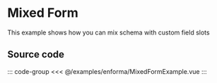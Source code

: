 <script setup>
import FormExample from './enforma/MixedFormExample.vue'
import StackBlitzButton from '../.vitepress/components/StackBlitzButton.vue'
</script>

# Mixed Form

This example shows how you can mix schema with custom field slots

<StackBlitzButton
    title="Enforma Mixed Form Example"
    component="MixedFormExample"
    open-file="src/components/MixedFormExample.vue"
    />

<ClientOnly>
    <LiveDemo :component="FormExample"></LiveDemo>
</ClientOnly>

## Source code

::: code-group
<<< @/examples/enforma/MixedFormExample.vue
:::
